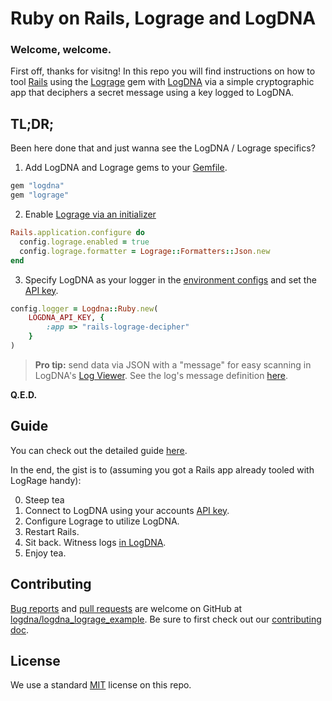 # Ruby on Rails, Lograge and LogDNA

### Welcome, welcome.

First off, thanks for visitng!  In this repo you will find instructions on how to tool <a href="https://rubyonrails.org/" target="_blank">Rails</a> using the <a href="https://github.com/roidrage/lograge" target="_blank">Lograge</a> gem with <a href="https://logdna.com" target="_blank">LogDNA</a> via a simple cryptographic app that deciphers a secret message using a key logged to LogDNA.

## TL;DR;

Been here done that and just wanna see the LogDNA / Lograge specifics?

1. Add LogDNA and Lograge gems to your [Gemfile](src/decipher/Gemfile#L59).
```ruby
gem "logdna"
gem "lograge"
```
2. Enable [Lograge via an initializer](src/decipher/config/initializers/lograge.rb)
```ruby
Rails.application.configure do
  config.lograge.enabled = true
  config.lograge.formatter = Lograge::Formatters::Json.new
end
```
3. Specify LogDNA as your logger in the [environment configs](src/decipher/config/environments/development.rb#L79) and set the [API key](https://app.logdna.com/manage/api-keys).
```ruby
config.logger = Logdna::Ruby.new(
    LOGDNA_API_KEY, {
        :app => "rails-lograge-decipher"
    }
)
```

> **Pro tip:** send data via JSON with a "message" for easy scanning in LogDNA's [Log Viewer](https://docs.logdna.com/docs/how-to-use-the-dashboard). See the log's message definition [here](src/decipher/app/controllers/app_controller.rb#L59).

**Q.E.D.**

## Guide

You can check out the detailed guide [here](./GUIDE.md).

In the end, the gist is to (assuming you got a Rails app already tooled with LogRage handy):

0. Steep tea
1. Connect to LogDNA using your accounts <a href="https://docs.logdna.com/docs/ingestion-key" target="_blank">API key</a>.
2. Configure Lograge to utilize LogDNA.
3. Restart Rails.
4. Sit back. Witness logs <a href="https://app.logdna.com" target="_blank">in LogDNA</a>.
5. Enjoy tea.

## Contributing

[Bug reports](https://github.com/logdna/logdna_lograge_example/issues) and [pull requests](https://github.com/logdna/logdna_lograge_example/pulls) are welcome on GitHub at [logdna/logdna_lograge_example](https://github.com/logdna/logdna_lograge_example).  Be sure to first check out our [contributing doc](./CONTRIBUTING.md).

## License

We use a standard [MIT](./LICENSE) license on this repo.
